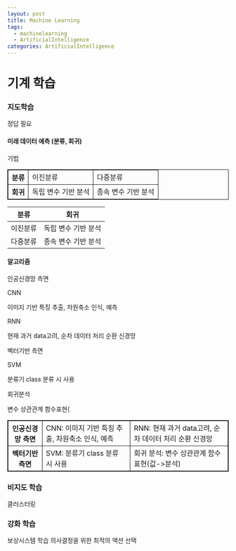 ```yaml
---
layout: post
title: Machine Learning
tags: 
  - machinelearning
  - ArtificialIntelligence
categories: ArtificialIntelligence
---
```


# 기계 학습

### 지도학습
정답 필요

#### 미래 데이터 예측 (분류, 회귀)

기법
<table style="border: 1px solid; border-collapse: collapse;">   
  <tr style="border: solid 1px ;">     <th style="border: solid 1px ;">분류</th>
    <td style="border: 1px solid;">
     이진분류
    </td>
    <td style="border: 1px solid;">
     다중분류
    </td>   
  </tr>
  <tr style="border: solid 1px ;">     <th style="border: solid 1px ;">회귀</th>
    <td style="border: 1px solid;">
     독립 변수 기반 분석
    </td>
    <td style="border: 1px solid;">
     종속 변수 기반 분석
    </td>   
  </tr>
</table>



|분류              |회귀                |
|---                |---                |
|이진분류           |독립 변수 기반 분석  |
|다중분류           |종속 변수 기반 분석  |


#### 알고리즘
인공신경망 측면

CNN

이미지 기반 특징 추출, 차원축소 인식, 예측

RNN 

현재 과거 data고려, 순차 데이터 처리 순환 신경망


벡터기반 측면

SVM      

분류기 class 분류 시 사용

회귀분석

변수 상관관계 함수표현(



<table style="border: 1px solid; border-collapse: collapse;">   
  <tr style="border: solid 1px ;">     <th style="border: solid 1px ;">인공신경망 측면</th>
    <td style="border: 1px solid;">
     CNN: 이미지 기반 특징 추출, 차원축소 인식, 예측
    </td>
    <td style="border: 1px solid;">
     RNN: 현재 과거 data고려, 순차 데이터 처리 순환 신경망
    </td>   
  </tr>
  <tr style="border: solid 1px ;">     <th style="border: solid 1px ;">벡터기반 측면</th>
    <td style="border: 1px solid;">
     SVM: 분류기 class 분류 시 사용
    </td>
    <td style="border: 1px solid;">
     회귀 분석: 변수 상관관계 함수 표현(값->분석)
    </td>   
  </tr>
</table>




### 비지도 학습
클러스터링

### 강화 학습
보상시스템 학습
의사결정을 위한 최적의 액션 선택
